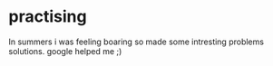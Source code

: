 # practising
In summers i was feeling boaring so made some intresting problems solutions.
google helped me ;)

